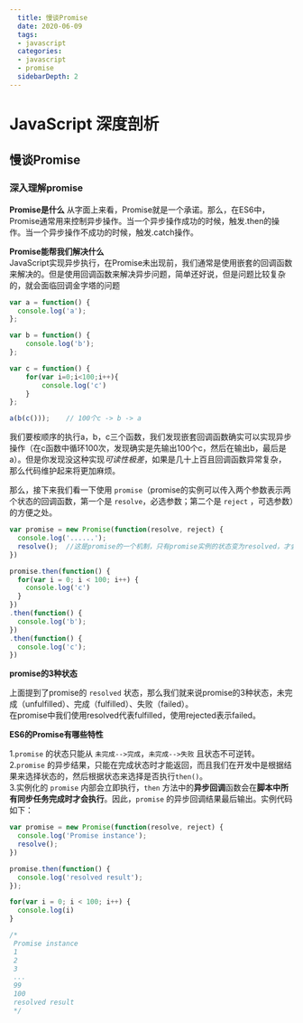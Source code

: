```yaml
---
  title: 慢谈Promise
  date: 2020-06-09
  tags: 
  - javascript
  categories: 
  - javascript
  - promise
  sidebarDepth: 2
---
```


# JavaScript 深度剖析

## 慢谈Promise  

  ### 深入理解promise  

  **Promise是什么**
  从字面上来看，Promise就是一个承诺。那么，在ES6中，Promise通常用来控制异步操作。当一个异步操作成功的时候，触发.then的操作。当一个异步操作不成功的时候，触发.catch操作。  

  **Promise能帮我们解决什么**  
  JavaScript实现异步执行，在Promise未出现前，我们通常是使用嵌套的回调函数来解决的。但是使用回调函数来解决异步问题，简单还好说，但是问题比较复杂的，就会面临回调金字塔的问题

  ```javascript
  var a = function() {
    console.log('a');
  };

  var b = function() {
      console.log('b');
  };

  var c = function() {
      for(var i=0;i<100;i++){
          console.log('c')
      }  
  };

  a(b(c()));    // 100个c -> b -> a
  ```
  我们要桉顺序的执行a，b，c三个函数，我们发现嵌套回调函数确实可以实现异步操作（在c函数中循环100次，发现确实是先输出100个c，然后在输出b，最后是a）。但是你发现没这种实现*可读性极差*，如果是几十上百且回调函数异常复杂，那么代码维护起来将更加麻烦。

  那么，接下来我们看一下使用 <code>promise</code>（promise的实例可以传入两个参数表示两个状态的回调函数，第一个是 <code>resolve</code>，必选参数；第二个是 <code>reject</code> ，可选参数）的方便之处。

  ```javascript
  var promise = new Promise(function(resolve, reject) {
    console.log('......');
    resolve();  //这是promise的一个机制，只有promise实例的状态变为resolved，才会触发then回调函数
  })

  promise.then(function() {
    for(var i = 0; i < 100; i++) {
      console.log('c')
    }
  })
  .then(function() {
    console.log('b');
  })
  .then(function() {
    console.log('c');
  })
  ```

  **promise的3种状态**

  上面提到了promise的 <code>resolved</code> 状态，那么我们就来说promise的3种状态，未完成（unfulfilled）、完成（fulfilled）、失败（failed）。  
  在promise中我们使用resolved代表fulfilled，使用rejected表示failed。

  **ES6的Promise有哪些特性**

  1.<code>promise</code> 的状态只能从 <code>未完成-->完成</code>，<code>未完成-->失败</code> 且状态不可逆转。  
  2.<code>promise</code> 的异步结果，只能在完成状态时才能返回，而且我们在开发中是根据结果来选择状态的，然后根据状态来选择是否执行<code>then()</code>。  
  3.实例化的 <code>promise</code> 内部会立即执行，<code>then</code> 方法中的**异步回调**函数会在**脚本中所有同步任务完成时才会执行**。因此，<code>promise</code> 的异步回调结果最后输出。实例代码如下：

  ```javascript
  var promise = new Promise(function(resolve, reject) {
    console.log('Promise instance');
    resolve();
  })

  promise.then(function() {
    console.log('resolved result');
  });

  for(var i = 0; i < 100; i++) {
    console.log(i)
  }

  /*
   Promise instance
   1
   2
   3
   ...
   99
   100
   resolved result
   */
  ```